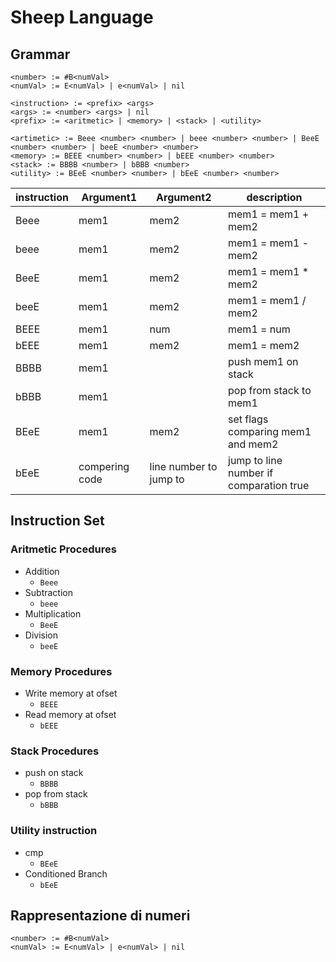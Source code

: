 # Sheep Language

## Grammar

```
<number> := #B<numVal>
<numVal> := E<numVal> | e<numVal> | nil

<instruction> := <prefix> <args>
<args> := <number> <args> | nil
<prefix> := <aritmetic> | <memory> | <stack> | <utility>

<artimetic> := Beee <number> <number> | beee <number> <number> | BeeE <number> <number> | beeE <number> <number>
<memory> := BEEE <number> <number> | bEEE <number> <number>
<stack> := BBBB <number> | bBBB <number>
<utility> := BEeE <number> <number> | bEeE <number> <number>
```

| instruction | Argument1      | Argument2              | description                             |
| ----------- | -------------- | ---------------------- | --------------------------------------- |
| Beee        | mem1           | mem2                   | mem1 = mem1 + mem2                      |
| beee        | mem1           | mem2                   | mem1 = mem1 - mem2                      |
| BeeE        | mem1           | mem2                   | mem1 = mem1 * mem2                      |
| beeE        | mem1           | mem2                   | mem1 = mem1 / mem2                      |
| BEEE        | mem1           | num                    | mem1 = num                              |
| bEEE        | mem1           | mem2                   | mem1 = mem2                             |
| BBBB        | mem1           |                        | push mem1 on stack                      |
| bBBB        | mem1           |                        | pop from stack to mem1                  |
| BEeE        | mem1           | mem2                   | set flags comparing mem1 and mem2       |
| bEeE        | compering code | line number to jump to | jump to line number if comparation true |


## Instruction Set

### Aritmetic Procedures

- Addition
  - `Beee`
- Subtraction
  - `beee`
- Multiplication
  - `BeeE`
- Division
  - `beeE`

### Memory Procedures

- Write memory at ofset
  - `BEEE`
- Read memory at ofset
  - `bEEE`

### Stack Procedures

- push on stack
  - `BBBB`
- pop from stack
  - `bBBB`

### Utility instruction

- cmp
  - `BEeE`
- Conditioned Branch
  - `bEeE`


## Rappresentazione di numeri

```
<number> := #B<numVal>
<numVal> := E<numVal> | e<numVal> | nil
```